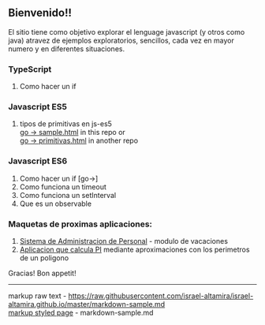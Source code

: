 ## Bienvenido!!

El sitio tiene como objetivo explorar el lenguage javascript (y otros como java) atravez de ejemplos exploratorios, sencillos, cada vez en mayor numero y en diferentes situaciones.


### TypeScript
1. Como hacer un if

### Javascript ES5
1. tipos de primitivas en js-es5 <br>
[go -> sample.html](http://israel-altamira.github.io/sample.html) in this repo or<br>
[go -> primitivas.html](https://raw.githubusercontent.com/israel-altamira/5_js/master/1%20primitivas/1_primitivas.html) in another repo <br>

### Javascript ES6
1. Como hacer un if [go->]
2. Como funciona un timeout
3. Como funciona un setInterval
4. Que es un observable

### Maquetas de proximas aplicaciones:
1. [Sistema de Administracion de Personal](./sysvac/login.html) - modulo de vacaciones 
2. [Aplicacion que calcula PI](https://raw.githubusercontent.com/israel-altamira/8_math/matematicas/math/src/app/app.component.ts) mediante aproximaciones con los perimetros de un poligono

Gracias! Bon appetit!

--------------------------------------------------------------------------------

markup raw text - https://raw.githubusercontent.com/israel-altamira/israel-altamira.github.io/master/markdown-sample.md <br>
[markup styled page](markdown-sample.md) - markdown-sample.md<br>
